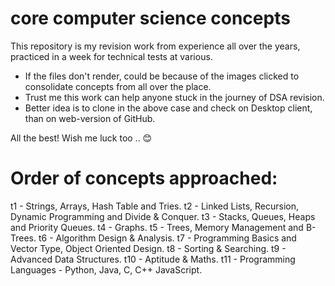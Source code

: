 # core computer science concepts
This repository is my revision work from experience all over the years, practiced in a week for technical tests at various.
- If the files don't render, could be because of the images clicked to consolidate concepts from all over the place.
- Trust me this work can help anyone stuck in the journey of DSA revision.
- Better idea is to clone in the above case and check on Desktop client, than on web-version of GitHub.

All the best! Wish me luck too .. 😊

# Order of concepts approached: 
t1 - Strings, Arrays, Hash Table and Tries.
t2 - Linked Lists, Recursion, Dynamic Programming and Divide & Conquer.
t3 - Stacks, Queues, Heaps and Priority Queues.
t4 - Graphs.
t5 - Trees, Memory Management and B-Trees.
t6 - Algorithm Design & Analysis.
t7 - Programming Basics and Vector Type, Object Oriented Design.
t8 - Sorting & Searching.
t9 - Advanced Data Structures.
t10 - Aptitude & Maths.
t11 - Programming Languages - Python, Java, C, C++ JavaScript.
